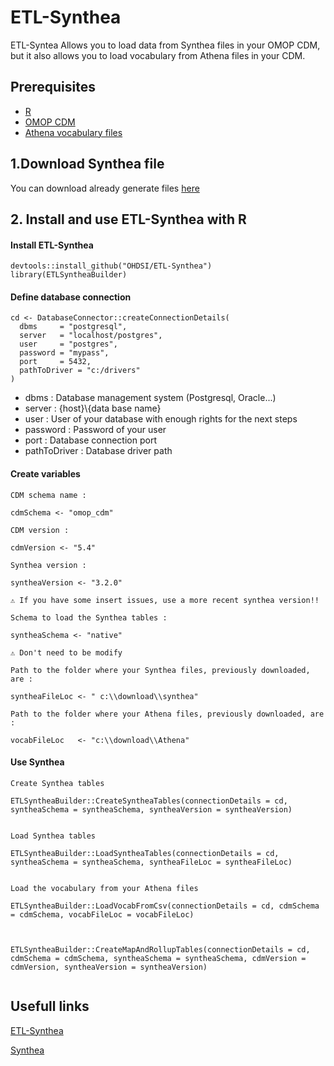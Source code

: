 # ETL-Synthea 

ETL-Syntea Allows you to load data from Synthea files in your OMOP CDM, but it also allows you to load vocabulary from Athena files in your CDM. 

## Prerequisites
 - [R](https://cran.r-project.org/bin/windows/base/)
 - [OMOP CDM](https://github.com/OHDSI/CommonDataModel)
 - [Athena vocabulary files](https://athena.ohdsi.org/search-terms/start)


## 1.Download Synthea file

You can download already generate files [here](https://synthea.mitre.org/downloads)

## 2. Install and use ETL-Synthea with R

#### Install ETL-Synthea


``` 
devtools::install_github("OHDSI/ETL-Synthea")
library(ETLSyntheaBuilder)
```

#### Define database connection

```
cd <- DatabaseConnector::createConnectionDetails(
  dbms     = "postgresql", 
  server   = "localhost/postgres", 
  user     = "postgres", 
  password = "mypass", 
  port     = 5432, 
  pathToDriver = "c:/drivers"  
)
```

- dbms : Database management system (Postgresql, Oracle...)
- server : {host}\\{data base name}
- user : User of your database with enough rights for the next steps
- password : Password of your user
- port : Database connection port
- pathToDriver : Database driver path

#### Create variables

```
CDM schema name :

cdmSchema <- "omop_cdm" 

```


```
CDM version :

cdmVersion <- "5.4"

```

```
Synthea version :

syntheaVersion <- "3.2.0"

⚠️ If you have some insert issues, use a more recent synthea version!!
```

```
Schema to load the Synthea tables :

syntheaSchema <- "native"

⚠️ Don't need to be modify
```

```
Path to the folder where your Synthea files, previously downloaded, are :

syntheaFileLoc <- " c:\\download\\synthea"

```


```
Path to the folder where your Athena files, previously downloaded, are :

vocabFileLoc   <- "c:\\download\\Athena"

```


#### Use Synthea

```
Create Synthea tables

ETLSyntheaBuilder::CreateSyntheaTables(connectionDetails = cd, syntheaSchema = syntheaSchema, syntheaVersion = syntheaVersion)

```


```

Load Synthea tables

ETLSyntheaBuilder::LoadSyntheaTables(connectionDetails = cd, syntheaSchema = syntheaSchema, syntheaFileLoc = syntheaFileLoc)

```


```

Load the vocabulary from your Athena files

ETLSyntheaBuilder::LoadVocabFromCsv(connectionDetails = cd, cdmSchema = cdmSchema, vocabFileLoc = vocabFileLoc)


```

```

ETLSyntheaBuilder::CreateMapAndRollupTables(connectionDetails = cd, cdmSchema = cdmSchema, syntheaSchema = syntheaSchema, cdmVersion = cdmVersion, syntheaVersion = syntheaVersion)


```


## Usefull links

[ETL-Synthea](https://github.com/OHDSI/ETL-Synthea)

[Synthea](https://synthetichealth.github.io/synthea/)
